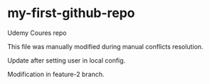 # my-first-github-repo
Udemy Coures repo

This file was manually modified during manual conflicts resolution.

Update after setting user in local config.

Modification in feature-2 branch.